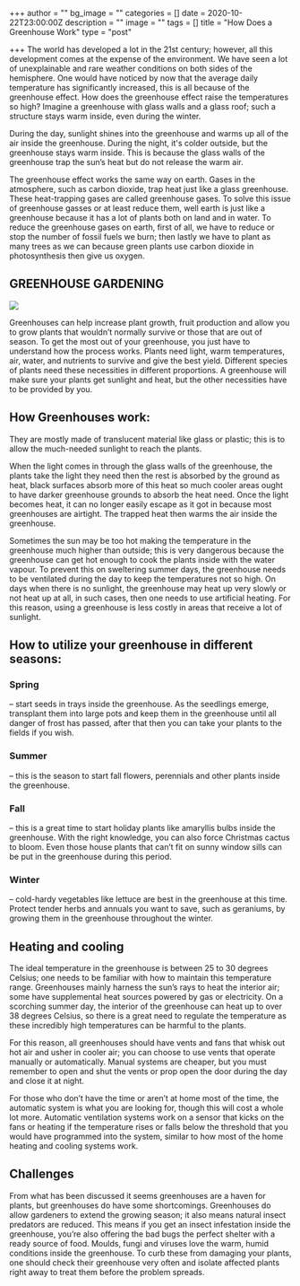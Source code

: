 +++
author = ""
bg_image = ""
categories = []
date = 2020-10-22T23:00:00Z
description = ""
image = ""
tags = []
title = "How Does a Greenhouse Work"
type = "post"

+++
The world has developed a lot in the 21st century; however, all this development comes at the expense of the environment. We have seen a lot of unexplainable and rare weather conditions on both sides of the hemisphere. One would have noticed by now that the average daily temperature has significantly increased, this is all because of the greenhouse effect. How does the greenhouse effect raise the temperatures so high? Imagine a greenhouse with glass walls and a glass roof; such a structure stays warm inside, even during the winter.

During the day, sunlight shines into the greenhouse and warms up all of the air inside the greenhouse. During the night, it's colder outside, but the greenhouse stays warm inside. This is because the glass walls of the greenhouse trap the sun’s heat but do not release the warm air.

The greenhouse effect works the same way on earth. Gases in the atmosphere, such as carbon dioxide, trap heat just like a glass greenhouse. These heat-trapping gases are called greenhouse gases. To solve this issue of greenhouse gasses or at least reduce them, well earth is just like a greenhouse because it has a lot of plants both on land and in water. To reduce the greenhouse gases on earth, first of all, we have to reduce or stop the number of fossil fuels we burn; then lastly we have to plant as many trees as we can because green plants use carbon dioxide in photosynthesis then give us oxygen.

## **GREENHOUSE GARDENING**

![](/images/savoy-in-a-basket.jpg)

Greenhouses can help increase plant growth, fruit production and allow you to grow plants that wouldn’t normally survive or those that are out of season. To get the most out of your greenhouse, you just have to understand how the process works. Plants need light, warm temperatures, air, water, and nutrients to survive and give the best yield. Different species of plants need these necessities in different proportions. A greenhouse will make sure your plants get sunlight and heat, but the other necessities have to be provided by you.

## **How Greenhouses work:**

They are mostly made of translucent material like glass or plastic; this is to allow the much-needed sunlight to reach the plants.

When the light comes in through the glass walls of the greenhouse, the plants take the light they need then the rest is absorbed by the ground as heat, black surfaces absorb more of this heat so much cooler areas ought to have darker greenhouse grounds to absorb the heat need. Once the light becomes heat, it can no longer easily escape as it got in because most greenhouses are airtight. The trapped heat then warms the air inside the greenhouse.

Sometimes the sun may be too hot making the temperature in the greenhouse much higher than outside; this is very dangerous because the greenhouse can get hot enough to cook the plants inside with the water vapour. To prevent this on sweltering summer days, the greenhouse needs to be ventilated during the day to keep the temperatures not so high. On days when there is no sunlight, the greenhouse may heat up very slowly or not heat up at all, in such cases, then one needs to use artificial heating. For this reason, using a greenhouse is less costly in areas that receive a lot of sunlight.

## **How to utilize your greenhouse in different seasons:**

### **Spring**

– start seeds in trays inside the greenhouse. As the seedlings emerge, transplant them into large pots and keep them in the greenhouse until all danger of frost has passed, after that then you can take your plants to the fields if you wish.

### **Summer**

– this is the season to start fall flowers, perennials and other plants inside the greenhouse.

### **Fall**

– this is a great time to start holiday plants like amaryllis bulbs inside the greenhouse. With the right knowledge, you can also force Christmas cactus to bloom. Even those house plants that can’t fit on sunny window sills can be put in the greenhouse during this period.

### **Winter**

– cold-hardy vegetables like lettuce are best in the greenhouse at this time. Protect tender herbs and annuals you want to save, such as geraniums, by growing them in the greenhouse throughout the winter.

## **Heating and cooling**

The ideal temperature in the greenhouse is between 25 to 30 degrees Celsius; one needs to be familiar with how to maintain this temperature range. Greenhouses mainly harness the sun’s rays to heat the interior air; some have supplemental heat sources powered by gas or electricity. On a scorching summer day, the interior of the greenhouse can heat up to over 38 degrees Celsius, so there is a great need to regulate the temperature as these incredibly high temperatures can be harmful to the plants.

For this reason, all greenhouses should have vents and fans that whisk out hot air and usher in cooler air; you can choose to use vents that operate manually or automatically. Manual systems are cheaper, but you must remember to open and shut the vents or prop open the door during the day and close it at night.

For those who don’t have the time or aren’t at home most of the time, the automatic system is what you are looking for, though this will cost a whole lot more. Automatic ventilation systems work on a sensor that kicks on the fans or heating if the temperature rises or falls below the threshold that you would have programmed into the system, similar to how most of the home heating and cooling systems work.

## **Challenges**

From what has been discussed it seems greenhouses are a haven for plants, but greenhouses do have some shortcomings. Greenhouses do allow gardeners to extend the growing season; it also means natural insect predators are reduced. This means if you get an insect infestation inside the greenhouse, you’re also offering the bad bugs the perfect shelter with a ready source of food. Moulds, fungi and viruses love the warm, humid conditions inside the greenhouse. To curb these from damaging your plants, one should check their greenhouse very often and isolate affected plants right away to treat them before the problem spreads.